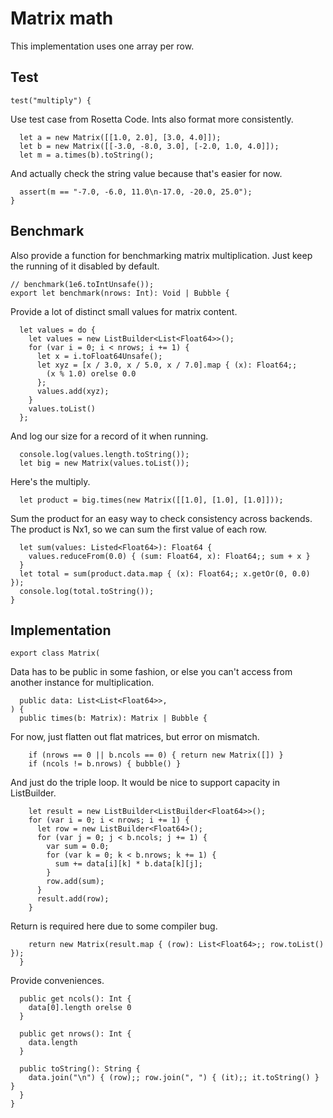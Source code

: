 # Matrix math

This implementation uses one array per row.

## Test

    test("multiply") {

Use test case from Rosetta Code. Ints also format more consistently.

      let a = new Matrix([[1.0, 2.0], [3.0, 4.0]]);
      let b = new Matrix([[-3.0, -8.0, 3.0], [-2.0, 1.0, 4.0]]);
      let m = a.times(b).toString();

And actually check the string value because that's easier for now.

      assert(m == "-7.0, -6.0, 11.0\n-17.0, -20.0, 25.0");
    }

## Benchmark

Also provide a function for benchmarking matrix multiplication. Just keep the
running of it disabled by default.

    // benchmark(1e6.toIntUnsafe());
    export let benchmark(nrows: Int): Void | Bubble {

Provide a lot of distinct small values for matrix content.

      let values = do {
        let values = new ListBuilder<List<Float64>>();
        for (var i = 0; i < nrows; i += 1) {
          let x = i.toFloat64Unsafe();
          let xyz = [x / 3.0, x / 5.0, x / 7.0].map { (x): Float64;;
            (x % 1.0) orelse 0.0
          };
          values.add(xyz);
        }
        values.toList()
      };

And log our size for a record of it when running.

      console.log(values.length.toString());
      let big = new Matrix(values.toList());

Here's the multiply.

      let product = big.times(new Matrix([[1.0], [1.0], [1.0]]));

Sum the product for an easy way to check consistency across backends. The
product is Nx1, so we can sum the first value of each row.

      let sum(values: Listed<Float64>): Float64 {
        values.reduceFrom(0.0) { (sum: Float64, x): Float64;; sum + x }
      }
      let total = sum(product.data.map { (x): Float64;; x.getOr(0, 0.0) });
      console.log(total.toString());
    }

## Implementation

    export class Matrix(

Data has to be public in some fashion, or else you can't access from another
instance for multiplication.

      public data: List<List<Float64>>,
    ) {
      public times(b: Matrix): Matrix | Bubble {

For now, just flatten out flat matrices, but error on mismatch.

        if (nrows == 0 || b.ncols == 0) { return new Matrix([]) }
        if (ncols != b.nrows) { bubble() }

And just do the triple loop. It would be nice to support capacity in
ListBuilder.

        let result = new ListBuilder<ListBuilder<Float64>>();
        for (var i = 0; i < nrows; i += 1) {
          let row = new ListBuilder<Float64>();
          for (var j = 0; j < b.ncols; j += 1) {
            var sum = 0.0;
            for (var k = 0; k < b.nrows; k += 1) {
              sum += data[i][k] * b.data[k][j];
            }
            row.add(sum);
          }
          result.add(row);
        }

Return is required here due to some compiler bug.

        return new Matrix(result.map { (row): List<Float64>;; row.toList() });
      }

Provide conveniences.

      public get ncols(): Int {
        data[0].length orelse 0
      }

      public get nrows(): Int {
        data.length
      }

      public toString(): String {
        data.join("\n") { (row);; row.join(", ") { (it);; it.toString() } }
      }
    }
